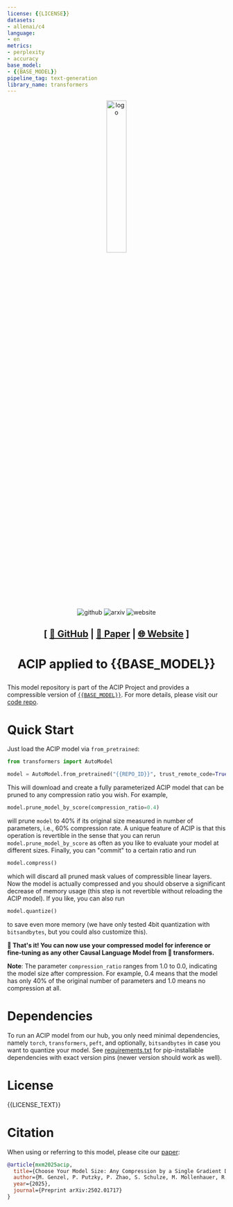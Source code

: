 ```yaml
---
license: {{LICENSE}}
datasets:
- allenai/c4
language:
- en
metrics:
- perplexity
- accuracy
base_model:
- {{BASE_MODEL}}
pipeline_tag: text-generation
library_name: transformers
---
```

<div align="center">
  <img width="30%" alt="logo" src="https://imgur.com/A0MCHPq.png">
</div>

<div align="center">
    <a href="https://github.com/merantix-momentum/acip"><img src="https://img.shields.io/badge/GitHub-%23121011.svg?logo=github&logoColor=white.svg" alt="github" style="display: inline-block; vertical-align: middle;"></a>
    <a href="https://arxiv.org/abs/2502.01717"><img src="https://img.shields.io/badge/arXiv-2502.01717-b31b1b.svg" alt="arxiv" style="display: inline-block; vertical-align: middle;"></a>
    <a href="https://merantix-momentum.com/acip"><img alt="website" src="https://img.shields.io/website/https/acip.merantix-momentum.cloud.svg?down_color=red&down_message=offline&up_message=online" style="display: inline-block; vertical-align: middle;"></a>
</div>

<h2 align="center">
    <p> [
        <a href="https://github.com/merantix-momentum/acip">🤖 GitHub</a> |
        <a href="https://arxiv.org/abs/2502.01717">📄 Paper</a> |
        <a href="https://merantix-momentum.com/acip">🌐 Website</a>
        ]
    </p>
</h2>

<h1 align="center">
    <p>ACIP applied to {{BASE_MODEL}}</p>
</h1>

This model repository is part of the ACIP Project and provides a compressible version of [`{{BASE_MODEL}}`](https://huggingface.co/{{BASE_MODEL}}). For more details, please visit our [code repo](https://github.com/merantix-momentum/acip).

# Quick Start

Just load the ACIP model via `from_pretrained`:
```python
from transformers import AutoModel

model = AutoModel.from_pretrained("{{REPO_ID}}", trust_remote_code=True)
```
This will download and create a fully parameterized ACIP model that can be pruned to any compression ratio you wish.
For example,
```python
model.prune_model_by_score(compression_ratio=0.4)
```
will prune `model` to 40% if its original size measured in number of parameters, i.e., 60% compression rate.
A unique feature of ACIP is that this operation is revertible in the sense that you can rerun `model.prune_model_by_score` as often as you like to evaluate your model at different sizes. Finally, you can "commit" to a certain ratio and run
```python
model.compress()
```
which will discard all pruned mask values of compressible linear layers. 
Now the model is actually compressed and you should observe a significant decrease of memory usage (this step is not revertible without reloading the ACIP model).
If you like, you can also run
```python
model.quantize()
```
to save even more memory (we have only tested 4bit quantization with `bitsandbytes`, but you could also customize this).

**🚀 That's it! You can now use your compressed model for inference or fine-tuning as any other Causal Language Model from 🤗 transformers.**

**Note**: The parameter `compression_ratio` ranges from 1.0 to 0.0, indicating the model size after compression. For example, 0.4 means that the model has only 40% of the original number of parameters and 1.0 means no compression at all.

# Dependencies

To run an ACIP model from our hub, you only need minimal dependencies, namely `torch`, `transformers`, `peft`, and optionally, `bitsandbytes` in case you want to quantize your model.
See [requirements.txt](requirements.txt) for pip-installable dependencies with exact version pins (newer version should work as well).

# License

{{LICENSE_TEXT}}

# Citation

When using or referring to this model, please cite our [paper](https://arxiv.org/abs/2502.01717):
```bibtex
@article{mxm2025acip,
  title={Choose Your Model Size: Any Compression by a Single Gradient Descent}, 
  author={M. Genzel, P. Putzky, P. Zhao, S. Schulze, M. Mollenhauer, R. Seidel, S. Dietzel, T. Wollmann},
  year={2025},
  journal={Preprint arXiv:2502.01717}
}
```



